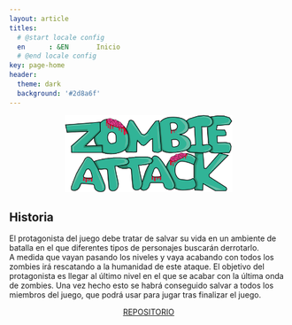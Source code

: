 ```yaml
---
layout: article
titles:
  # @start locale config
  en      : &EN       Inicio
  # @end locale config
key: page-home
header:
  theme: dark
  background: '#2d8a6f'
---
```


<div align="center">
<img  src="titulo1.png" width="60%" height="40%">
</div>

## Historia
El protagonista del juego debe tratar de salvar su vida en un ambiente de batalla en el que diferentes tipos de personajes buscarán derrotarlo.  
A medida que vayan pasando los niveles y vaya acabando con todos los zombies irá rescatando a la humanidad de este ataque. El objetivo del protagonista es llegar al último nivel en el que se acabar con la última onda de zombies.
Una vez hecho esto se habrá conseguido salvar a todos los miembros del juego, que podrá usar para jugar tras finalizar el juego.

<div align="center">
<a class="button button--primary button--rounded button--xl" href="https://github.com/uah-videojuegos-2021/final-project-grupo-1"><i class="fas fa-list"></i> REPOSITORIO</a>
</div>
